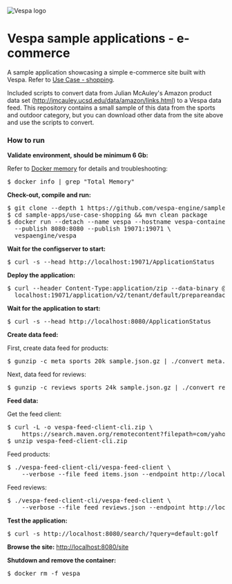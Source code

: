 <!-- Copyright Yahoo. Licensed under the terms of the Apache 2.0 license. See LICENSE in the project root. -->

![Vespa logo](https://vespa.ai/assets/vespa-logo-color.png)

# Vespa sample applications - e-commerce

A sample application showcasing a simple e-commerce site built with Vespa.
Refer to [Use Case - shopping](https://docs.vespa.ai/en/use-case-shopping.html).

Included scripts to convert data from Julian McAuley's Amazon product data set
(http://jmcauley.ucsd.edu/data/amazon/links.html) to a Vespa data feed.
This repository contains a small sample of this data from the sports and outdoor category,
but you can download other data from the site above and use the scripts to convert.

### How to run

**Validate environment, should be minimum 6 Gb:**

Refer to [Docker memory](https://docs.vespa.ai/en/operations/docker-containers.html#memory)
for details and troubleshooting:
<pre>
$ docker info | grep "Total Memory"
</pre>

**Check-out, compile and run:**

<pre data-test="exec">
$ git clone --depth 1 https://github.com/vespa-engine/sample-apps.git
$ cd sample-apps/use-case-shopping &amp;&amp; mvn clean package
$ docker run --detach --name vespa --hostname vespa-container \
  --publish 8080:8080 --publish 19071:19071 \
  vespaengine/vespa
</pre>

**Wait for the configserver to start:**
<pre data-test="exec" data-test-wait-for="200 OK">
$ curl -s --head http://localhost:19071/ApplicationStatus
</pre>

**Deploy the application:**
<pre data-test="exec" data-test-assert-contains="prepared and activated.">
$ curl --header Content-Type:application/zip --data-binary @target/application.zip \
  localhost:19071/application/v2/tenant/default/prepareandactivate
</pre>

**Wait for the application to start:**
<pre data-test="exec" data-test-wait-for="200 OK">
$ curl -s --head http://localhost:8080/ApplicationStatus
</pre>

**Create data feed:**

First, create data feed for products:
<pre data-test="exec">
$ gunzip -c meta_sports_20k_sample.json.gz | ./convert_meta.py > feed_items.json
</pre>

Next, data feed for reviews:
<pre data-test="exec">
$ gunzip -c reviews_sports_24k_sample.json.gz | ./convert_reviews.py > feed_reviews.json
</pre>

**Feed data:**

Get the feed client:
<pre data-test="exec">
$ curl -L -o vespa-feed-client-cli.zip \
    https://search.maven.org/remotecontent?filepath=com/yahoo/vespa/vespa-feed-client-cli/7.527.20/vespa-feed-client-cli-7.527.20-zip.zip
$ unzip vespa-feed-client-cli.zip
</pre>

Feed products:
<pre data-test="exec">
$ ./vespa-feed-client-cli/vespa-feed-client \
    --verbose --file feed_items.json --endpoint http://localhost:8080
</pre>

Feed reviews:
<pre data-test="exec">
$ ./vespa-feed-client-cli/vespa-feed-client \
    --verbose --file feed_reviews.json --endpoint http://localhost:8080
</pre>

**Test the application:**
<pre data-test="exec" data-test-assert-contains="id:item:item::">
$ curl -s http://localhost:8080/search/?query=default:golf
</pre>

**Browse the site:**
[http://localhost:8080/site](http://localhost:8080/site)

**Shutdown and remove the container:**
<pre data-test="after">
$ docker rm -f vespa
</pre>
